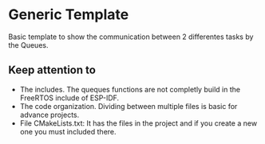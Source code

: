 # Generic Template
Basic template to show the communication between 2 differentes tasks by the Queues.

## Keep attention to
- The includes. The queques functions are not completly build in the FreeRTOS include of ESP-IDF.
- The code organization. Dividing between multiple files is basic for advance projects.
- File CMakeLists.txt: It has the files in the project and if you create a new one you must included there.